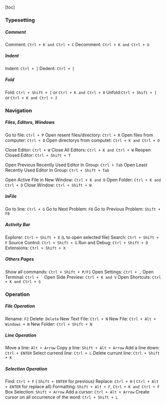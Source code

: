 [toc]




### Typesetting
##### Comment
Comment: `Ctrl + K and Ctrl + C`
Decomment: `Ctrl + K and Ctrl + U`

##### Indent
Indent: `Ctrl + ]`
Dedent: `Ctrl + [`

##### Fold
Fold: `Ctrl + Shift + [` or `Ctrl + K and Ctrl + 0`
Unfold:`Ctrl + Shift + ]` or `Ctrl + K and Ctrl + J`





### Navigation
##### Files, Editors, Windows
Go to file: `Ctrl + P`
Open resent files/directory: `Ctrl + R`
Open files from computer: `Ctrl + O`
Open directorys from computet: `Ctrl + K and Ctrl + O`

Close Editor: `Ctrl + W`
Close All Editors: `Ctrl + K and Ctrl + W`
Reopen Closed Editor: `Ctrl + Shift + T`

Open Previous Recently Used Editor In Group: `Ctrl + Tab`
Open Least Recently Used Editor In Group: `Ctrl + Shift + Tab`

Open Active File in New Window: `Ctrl + K and O`
Open Folder: `Ctrl + K and Ctrl + O`
Close Window: `Ctrl + Shift + W`
##### InFile
Go to line: `Ctrl + G`
Go to Next Problem: `F8`
Go to Previous Problem: `Shift + F8`

##### Activity Bar
Explorer: `Ctrl + Shift + E` (`L` to open selected file)
Search: `Ctrl + Shift + F`
Source Control: `Ctrl + Shift + G`
Run and Debug: `Ctrl + Shift + D`
Extensions: `Ctrl + Shift + X`


##### Others Pages
Show all commands: `Ctrl + Shift + P/F1`
Open Settings: `Ctrl + ,`
Open Terminal: `` Ctrl + ` ``
Open Side Preview: `Ctrl + K and V`
Open Shortcuts: `Ctrl + K and Ctrl + S`



### Operation
##### File Operation
Rename: `F2`
Delete: `Delete`
New Text File: `Ctrl + N`
New File: `Ctrl + Alt + Windows + N`
New Folder: `Ctrl + Shift + N`

##### Line Operation
Move a line: `Alt + Arrow`
Copy a line: `Shift + Alt + Arrow`
Add a line down: `Ctrl + ENTER`
Select currend line: `Ctrl + L`
Delete currunt line: `Ctrl + Shift + K`

##### Selection Operation
Find: `Ctrl + F` ( `Shift + ENTER` for previous)
Replace: `Ctrl + H` ( `Ctrl + Alt + ENTER` for replace all)
Formatting: `Shift + Alt + F`, `Ctrl + K and Ctrl + F`
Box Selection: `Shift + Arrow`
Add a cursor: `Ctrl + Alt + Arrow`
Create cursor on all occurrence of the word: `Ctrl + Shift + L`




